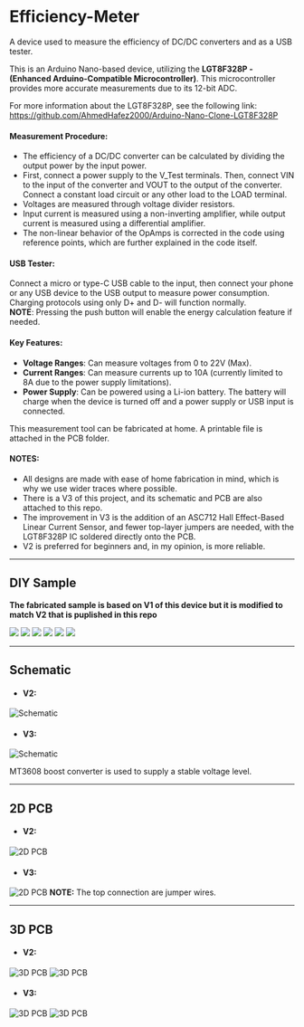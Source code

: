 # Efficiency-Meter

A device used to measure the efficiency of DC/DC converters and as a USB tester.

This is an Arduino Nano-based device, utilizing the **LGT8F328P - (Enhanced Arduino-Compatible Microcontroller)**. This microcontroller provides more accurate measurements due to its 12-bit ADC.

For more information about the LGT8F328P, see the following link:
https://github.com/AhmedHafez2000/Arduino-Nano-Clone-LGT8F328P

#### Measurement Procedure:
- The efficiency of a DC/DC converter can be calculated by dividing the output power by the input power.
- First, connect a power supply to the V_Test terminals. Then, connect VIN to the input of the converter and VOUT to the output of the converter. Connect a constant load circuit or any other load to the LOAD terminal.
- Voltages are measured through voltage divider resistors.
- Input current is measured using a non-inverting amplifier, while output current is measured using a differential amplifier.
- The non-linear behavior of the OpAmps is corrected in the code using reference points, which are further explained in the code itself.

#### USB Tester:
Connect a micro or type-C USB cable to the input, then connect your phone or any USB device to the USB output to measure power consumption. Charging protocols using only D+ and D- will function normally.  
**NOTE**: Pressing the push button will enable the energy calculation feature if needed.

#### Key Features:
- **Voltage Ranges**: Can measure voltages from 0 to 22V (Max).
- **Current Ranges**: Can measure currents up to 10A (currently limited to 8A due to the power supply limitations).
- **Power Supply**: Can be powered using a Li-ion battery. The battery will charge when the device is turned off and a power supply or USB input is connected.

This measurement tool can be fabricated at home. A printable file is attached in the PCB folder.


#### NOTES:
- All designs are made with ease of home fabrication in mind, which is why we use wider traces where possible.
- There is a V3 of this project, and its schematic and PCB are also attached to this repo.
- The improvement in V3 is the addition of an ASC712 Hall Effect-Based Linear Current Sensor, and fewer top-layer jumpers are needed, with the LGT8F328P IC soldered directly onto the PCB.
- V2 is preferred for beginners and, in my opinion, is more reliable.


---

## DIY Sample
**The fabricated sample is based on V1 of this device but it is modified to match V2 that is puplished in this repo**

![](https://github.com/AhmedHafez2000/Efficiency-Meter/blob/main/Photos/IMG_3.jpg?raw=true)
![](https://github.com/AhmedHafez2000/Efficiency-Meter/blob/main/Photos/IMG_2.jpg?raw=true)
![](https://github.com/AhmedHafez2000/Efficiency-Meter/blob/main/Photos/IMG_4.jpg?raw=true)
![](https://github.com/AhmedHafez2000/Efficiency-Meter/blob/main/Photos/IMG_8.jpg?raw=true)
![](https://github.com/AhmedHafez2000/Efficiency-Meter/blob/main/Photos/IMG_9.jpg?raw=true)
![](https://github.com/AhmedHafez2000/Efficiency-Meter/blob/main/Photos/IMG_12.jpg?raw=true)

---

## Schematic
- #### V2:
![Schematic](https://github.com/AhmedHafez2000/Efficiency-Meter/blob/main/Schematic/Schematic_Efficiency-Meter-V2.png?raw=true)

- #### V3:
![Schematic](https://github.com/AhmedHafez2000/Efficiency-Meter/blob/main/Schematic/Schematic_Efficiency_Meter_V3.png?raw=true)

MT3608 boost converter is used to supply a stable voltage level.

---

## 2D PCB
- #### V2:
![2D PCB](https://github.com/AhmedHafez2000/Efficiency-Meter/blob/main/PCB/2D-Bot-V2.png?raw=true)

- #### V3:
![2D PCB](https://github.com/AhmedHafez2000/Efficiency-Meter/blob/main/PCB/V3-2D-Bot.png?raw=true)
**NOTE:** The top connection are jumper wires.

---

## 3D PCB
- #### V2:
![3D PCB](https://github.com/AhmedHafez2000/Efficiency-Meter/blob/main/PCB/3D-Top-V2.png?raw=true)
![3D PCB](https://github.com/AhmedHafez2000/Efficiency-Meter/blob/main/PCB/3D-Bot-V2.png?raw=true)

- #### V3:
![3D PCB](https://github.com/AhmedHafez2000/Efficiency-Meter/blob/main/PCB/V3-3D-Top.png?raw=true)
![3D PCB](https://github.com/AhmedHafez2000/Efficiency-Meter/blob/main/PCB/V3-3D-Bot.png?raw=true)